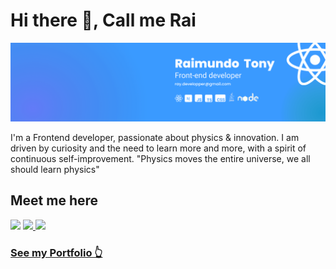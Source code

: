 # Hi there 👋, Call me Rai

<img src="LinkedIn cover - 3(1).png" />

I'm a Frontend developer, passionate about physics & innovation.
I am driven by curiosity and the need to learn more and more, with a spirit of continuous self-improvement.
"Physics moves the entire universe, we all should learn physics"
 
##

<h2>Meet me here</h2>
<div> 
 
  <a href="https://www.instagram.com/mambadev/" target="_blank"><img src="https://img.shields.io/badge/-Instagram-%23E4405F?style=for-the-badge&logo=instagram&logoColor=white" target="_blank"></a>
  <a href = "mailto:ray.developper@gmail.com"><img src="https://img.shields.io/badge/-Gmail-%23333?style=for-the-badge&logo=gmail&logoColor=white" target="_blank">   </a>
  <a href="https://www.linkedin.com/in/rjtony/" target="_blank"><img src="https://img.shields.io/badge/-LinkedIn-%230077B5?style=for-the-badge&logo=linkedin&logoColor=white" target="_blank"></a> 
  
 ### <a href="https://typerguy-io.vercel.app/">See my Portfolio 👆</a>
</div>  


  
